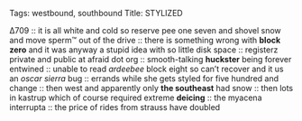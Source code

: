 Tags: westbound, southbound
Title: STYLIZED
  
∆709 :: it is all white and cold so reserve pee one seven and shovel snow and move sperm™ out of the drive :: there is something wrong with **block zero** and it was anyway a stupid idea with so little disk space :: registerz private and public at afraid dot org :: smooth-talking **huckster** being forever entwined :: unable to read _ardeebee_ block eight so  can’t recover and it us an _oscar sierra_ bug :: errands while she gets styled for five hundred and change :: then west and apparently only **the southeast** had snow :: then lots in kastrup which of course required extreme **deicing** :: the myacena interrupta :: the price of rides from strauss have doubled  
